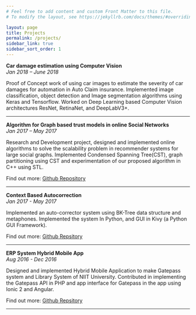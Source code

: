 ```yaml
---
# Feel free to add content and custom Front Matter to this file.
# To modify the layout, see https://jekyllrb.com/docs/themes/#overriding-theme-defaults

layout: page
title: Projects
permalink: /projects/
sidebar_link: true
sidebar_sort_order: 1
---
```


<b>Car damage estimation using Computer Vision</b><br>
<i>Jan 2018 – June 2018</i>

Proof of Concept work of using car images to estimate the severity of car damages for automation in Auto Claim insurance. Implemented image classification, object detection and Image segmentation algorithms using Keras​ and Tensorflow. Worked on Deep Learning based Computer Vision architectures ResNet, RetinaNet, and DeepLabV3+.

<hr>

<b>Algorithm for Graph based trust models in online Social Networks</b><br>
<i>Jan 2017 – May 2017</i>

Research and Development project, designed and implemented online algorithms to solve the scalability problem in recommender systems for large social graphs. Implemented Condensed Spanning Tree(CST), graph partitioning using CST and experimentation of our proposed algorithm in C++ using STL.

Find out more: <a href="https://github.com/nvs-abhilash/OSNtrust" target="_blank">Github Repository</a>

<hr>

<b>Context Based Autocorrection</b><br>
<i>Jan 2017 - May 2017</i>

Implemented an auto-corrector system using BK-Tree data structure and metaphones. Implemented the system In Python, and GUI in Kivy (a Python GUI Framework).

Find out more: <a href="https://github.com/nvs-abhilash/CorrectMe/" target="_blank">Github Repsitory</a>

<hr>

<b>ERP System Hybrid Mobile App</b><br>
<i>Aug 2016 - Dec 2016</i>

Designed and implemented Hybrid Mobile Application to make Gatepass system and Library System of NIIT University. Contributed in implementing the Gatepass API in PHP and app interface for Gatepass in the app using Ionic 2 and Angular.

Find out more: <a href="https://github.com/prateek-agarwal/Web-App-for-University" target="_blank">Github Repsitory</a>

<hr>
